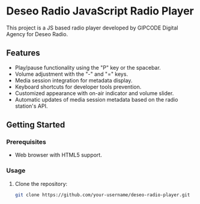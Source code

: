 # Deseo Radio JavaScript Radio Player

This project is a JS based radio player developed by GIPCODE Digital Agency for Deseo Radio.

## Features

- Play/pause functionality using the "P" key or the spacebar.
- Volume adjustment with the "-" and "=" keys.
- Media session integration for metadata display.
- Keyboard shortcuts for developer tools prevention.
- Customized appearance with on-air indicator and volume slider.
- Automatic updates of media session metadata based on the radio station's API.

## Getting Started

### Prerequisites

- Web browser with HTML5 support.

### Usage

1. Clone the repository:

   ```bash
   git clone https://github.com/your-username/deseo-radio-player.git
